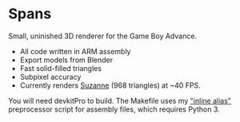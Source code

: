 # Spans

Small, uninished 3D renderer for the Game Boy Advance.

- All code written in ARM assembly
- Export models from Blender
- Fast solid-filled triangles
- Subpixel accuracy
- Currently renders [Suzanne](https://en.wikipedia.org/wiki/Blender_(software)#Suzanne,_the_%22monkey%22_mascot) (968 triangles) at ~40 FPS.

You will need devkitPro to build. The Makefile uses my ["inline alias"](https://github.com/vanjac/gas-inline-alias) preprocessor script for assembly files, which requires Python 3.
